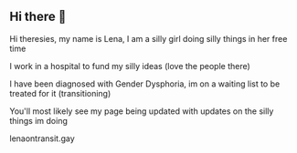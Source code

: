 ## Hi there 👋

Hi theresies, my name is Lena, I am a silly girl doing silly things in her free time

I work in a hospital to fund my silly ideas (love the people there)


I have been diagnosed with Gender Dysphoria, im on a waiting list to be treated for it (transitioning)

You'll most likely see my page being updated with updates on the silly things im doing

lenaontransit.gay
